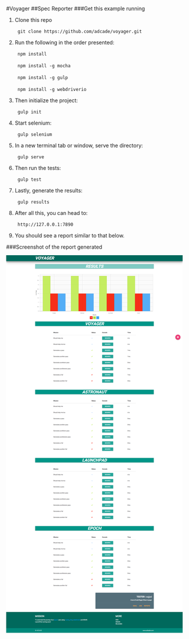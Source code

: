 #Voyager
##Spec Reporter
###Get this example running
1. Clone this repo
	
		git clone https://github.com/adcade/voyager.git
		
2. Run the following in the order presented:

		npm install
		
		npm install -g mocha
		
		npm install -g gulp
		
		npm install -g webdriverio
		
3. Then initialize the project:

		gulp init
		
4. Start selenium:

		gulp selenium
		
5. In a new terminal tab or window, serve the directory:

		gulp serve
		
6. Then run the tests:

		gulp test
		
6. Lastly, generate the results:

		gulp results
		
7. After all this, you can head to:

		http://127.0.0.1:7890
		
8. You should see a report similar to that below.

###Screenshot of the report generated

![Voyager Example Report](./reports/images/voyager.png "Voyager Example Report")
